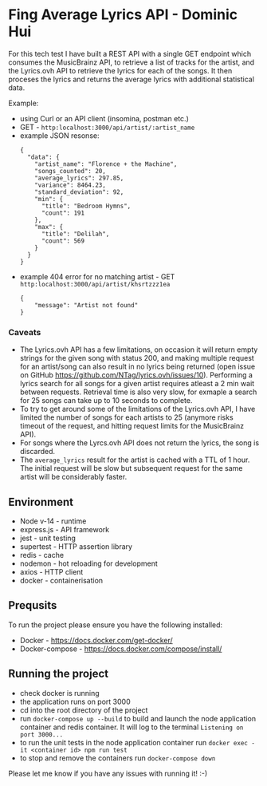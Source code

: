 # Fing Average Lyrics API - Dominic Hui

For this tech test I have built a REST API with a single GET endpoint which consumes the MusicBrainz API, to retrieve a list of tracks for the artist, and the Lyrics.ovh API to retrieve the lyrics for each of the songs. It then proceses the lyrics and returns the average lyrics with additional statistical data.

Example:
-  using Curl or an API client (insomina, postman etc.)
-  GET - `http:localhost:3000/api/artist/:artist_name`
-  example JSON resonse:
    ```
    {
      "data": {
        "artist_name": "Florence + the Machine",
        "songs_counted": 20,
        "average_lyrics": 297.85,
        "variance": 8464.23,
        "standard_deviation": 92,
        "min": {
          "title": "Bedroom Hymns",
          "count": 191
        },
        "max": {
          "title": "Delilah",
          "count": 569
        }
      }
    }
    ```
- example 404 error for no matching artist - GET `http:localhost:3000/api/artist/khsrtzzz1ea`
    ```
    {
        "message": "Artist not found"
    }
    ```
### Caveats
- The Lyrics.ovh API has a few limitations, on occasion it will return empty strings for the given song with status 200, and making multiple request for an artist/song can also result in no lyrics being returned (open issue on GitHub https://github.com/NTag/lyrics.ovh/issues/10). Performing a lyrics search for all songs for a given artist requires atleast a 2 min wait between requests. Retrieval time is also very slow, for exmaple a search for 25 songs can take up to 10 seconds to complete. 
- To try to get around some of the limitations of the Lyrics.ovh API, I have limited the number of songs for each artists to 25 (anymore risks timeout of the request, and hitting request limits for the MusicBrainz API).
- For songs where the Lyrcs.ovh API does not return the lyrics, the song is discarded.
- The `average_lyrics` result for the artist is cached with a TTL of 1 hour. The initial request will be slow but subsequent request for the same artist will be considerably faster.

## Environment
- Node v-14 - runtime
- express.js - API framework
- jest - unit testing
- supertest - HTTP assertion library
- redis - cache
- nodemon - hot reloading for development
- axios - HTTP client
- docker - containerisation

## Prequsits 
To run the project please ensure you have the following installed:
- Docker - https://docs.docker.com/get-docker/
- Docker-compose - https://docs.docker.com/compose/install/

## Running the project
- check docker is running
- the application runs on port 3000
- cd into the root directory of the project
- run `docker-compose up --build` to build and launch the node application container and redis container. It will log to the terminal `Listening on port 3000...`
- to run the unit tests in the node application container run `docker exec -it <container id> npm run test`
- to stop and remove the containers run `docker-compose down`

Please let me know if you have any issues with running it! :-)
